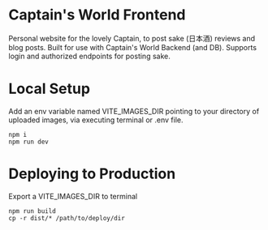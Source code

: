 # Captain's World Frontend
Personal website for the lovely Captain, to post sake (日本酒) reviews and blog posts. Built for use with Captain's World Backend (and DB).
Supports login and authorized endpoints for posting sake.

# Local Setup
Add an env variable named VITE_IMAGES_DIR pointing to your directory of uploaded images, via executing terminal or .env file.
```
npm i
npm run dev
```

# Deploying to Production
Export a VITE_IMAGES_DIR to terminal
```
npm run build
cp -r dist/* /path/to/deploy/dir
```
